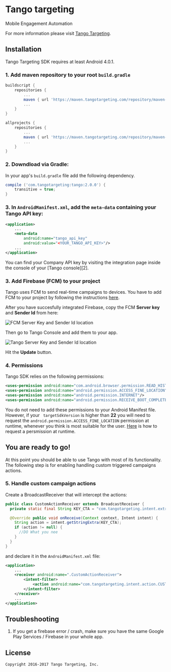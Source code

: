 # Tango targeting

Mobile Engagement Automation

For more information please visit [Tango Targeting][1].


## Installation

Tango Targeting SDK requires at least Android 4.0.1.

### 1. Add maven repository to your root ```build.gradle```

```groovy
buildscript {
    repositories {
        ...
        maven { url 'https://maven.tangotargeting.com/repository/maven-public' }
        ...
    }
}

allprojects {
    repositories {
        ...
        maven { url 'https://maven.tangotargeting.com/repository/maven-public' }
        ...
    }
}
```

### 2. Downdload via Gradle:

In your app's ``build.gradle`` file add the following dependency.

```groovy
compile ('com.tangotargeting:tango:2.0.0') {
	transitive = true;
}
```

### 3. In `AndroidManifest.xml`, add the `meta-data` containing your Tango API key:
```xml
<application>
    ...
 	<meta-data
        android:name="tango_api_key"
        android:value="<YOUR_TANGO_API_KEY>"/>
    ...
</application>
```
<span class="tango_hide">
You can find your Company API key by visiting the integration page inside the console of your [Tango console][2].
</span>

### 3. Add Firebase (FCM) to your project

Tango uses FCM to send real-time campaigns to devices. You have to add FCM to your project by following the instructions [here][3].

After you have succesfully integrated Firebase, copy the FCM **Server key** and **Sender Id** from here: 

![FCM Server Key and Sender Id location](https://github.com/tangotargeting/tango-documentation/blob/master/fcm-server-key-location.png?raw=true)

Then go to Tango Console and add them to your app.

![Tango Server Key and Sender Id location](https://github.com/tangotargeting/tango-documentation/blob/master/tango-server-key-location.png?raw=true)

Hit the **Update** button.

### 4. Permissions

Tango SDK relies on the following permissions:

```xml
<uses-permission android:name="com.android.browser.permission.READ_HISTORY_BOOKMARKS"/>
<uses-permission android:name="android.permission.ACCESS_FINE_LOCATION"/>
<uses-permission android:name="android.permission.INTERNET"/>
<uses-permission android:name="android.permission.RECEIVE_BOOT_COMPLETED"/>
```

You do not need to add these permissions to your Android Manifest file. However, if your ` targetSdkVersion` is higher than **22** you will need to request the `android.permission.ACCESS_FINE_LOCATION` permission at runtime, whenever you think is most suitable for the user. [Here][4] is how to request a persmission at runtime.

## You are ready to go!

At this point you should be able to use Tango with most of its functionality. The following step is for enabling handling custom triggered campaigns actions.

### 5. Handle custom campaign actions 

Create a BroadcastReceiver that will intercept the actions:

```Java
public class CustomActionReceiver extends BroadcastReceiver {
  private static final String KEY_CTA = "com.tangotargeting.intent.extra.CTA";

  @Override public void onReceive(Context context, Intent intent) {
    String action = intent.getStringExtra(KEY_CTA);
    if (action != null) {
      //DO What you nee
    }
  }
}
```
and declare it in the `AndroidManifest.xml` file:
```xml
<application>
    ...
    <receiver android:name=".CustomActionReceiver">
        <intent-filter>
            <action android:name="com.tangotargeting.intent.action.CUSTOM_CTA"/>
        </intent-filter>
    </receiver>
    ...
</application>
```

## Troubleshooting

1. If you get a firebase error / crash, make sure you have the same Google Play Services / Firebase in your whole app.

## License

    Copyright 2016-2017 Tango Targeting, Inc.


 [1]: http://tangotargeting.com
 [2]: https://app.tangotargeting.com/integration/android
 [3]: https://firebase.google.com/docs/android/setup
 [4]: https://developer.android.com/training/permissions/requesting.html#perm-check
